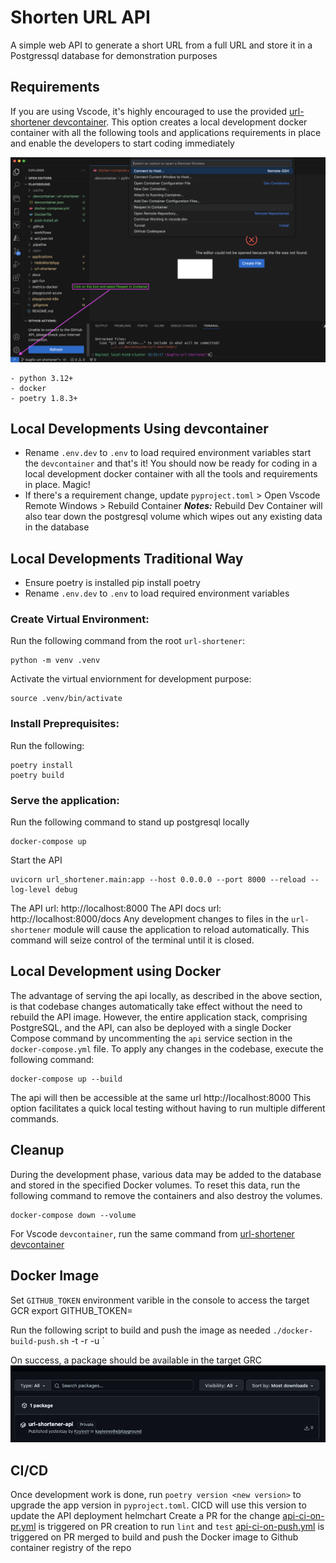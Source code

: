 # Shorten URL API

A simple web API to generate a short URL from a full URL and store it in a Postgressql database for demonstration purposes

## Requirements
If you are using Vscode, it's highly encouraged to use the provided [url-shortener devcontainer](../../.devcontainer/url-shortener/devcontainer.json). 
This option creates a local development docker container with all the following tools and applications requirements in place and enable the developers to start coding immediately  

![](../../docs/images/devcontainer.png)

```
- python 3.12+
- docker 
- poetry 1.8.3+
```

## Local Developments Using devcontainer
- Rename `.env.dev` to `.env` to load required environment variables start the `devcontainer` and that's it! You should now be ready for coding in a local development docker container with all the tools and requirements in place. Magic!
- If there's a requirement change, update `pyproject.toml` > Open Vscode Remote Windows > Rebuild Container
***Notes:*** Rebuild Dev Container will also tear down the postgresql volume which wipes out any existing data in the database

## Local Developments Traditional Way
- Ensure poetry is installed pip install poetry
- Rename `.env.dev` to `.env` to load required environment variables
 
### Create Virtual Environment:
Run the following command from the root `url-shortener`:

    python -m venv .venv

Activate the virtual enviornment for development purpose:

    source .venv/bin/activate

### Install Preprequisites:
Run the following:

    poetry install
    poetry build

### Serve the application:
Run the following command to stand up postgresql locally

    docker-compose up
    
Start the API

    uvicorn url_shortener.main:app --host 0.0.0.0 --port 8000 --reload --log-level debug

The API url: http://localhost:8000
The API docs url: http://localhost:8000/docs 
Any development changes to files in the `url-shortener` module will cause the application to reload automatically. This command will seize control of the terminal until it is closed.

## Local Development using Docker
The advantage of serving the api locally, as described in the above section, is that codebase changes automatically take effect without the need to rebuild the API image. 
However, the entire application stack, comprising PostgreSQL, and the API, can also be deployed with a single Docker Compose command by uncommenting the `api` service section in the `docker-compose.yml` file. 
To apply any changes in the codebase, execute the following command:

    docker-compose up --build

The api will then be accessible at the same url http://localhost:8000
This option facilitates a quick local testing without having to run multiple different commands. 

## Cleanup

During the development phase, various data may be added to the database and stored in the specified Docker volumes. To reset this data, run the following command to remove the containers and also destroy the volumes.

    docker-compose down --volume

For Vscode `devcontainer`, run the same command from [url-shortener devcontainer](../../.devcontainer/url-shortener/devcontainer.json)

## Docker Image
Set `GITHUB_TOKEN` environment varible in the console to access the target GCR
    export GITHUB_TOKEN=<PAT>

Run the following script to build and push the image as needed
    `./docker-build-push.sh` -t <tag> -r <registry repo name> -u <registry username>`

On success, a package should be available in the target GRC
![](../../docs/images/package.png)

## CI/CD
Once development work is done, run `poetry version <new version>` to upgrade the app version in `pyproject.toml`. CICD will use this version to update the API deployment helmchart
Create a PR for the change
[api-ci-on-pr.yml](../../.github/workflows/api-ci-on-pr.yml) is triggered on PR creation to run `lint` and `test`
[api-ci-on-push.yml](../../.github/workflows/api-ci-on-push.yml) is triggered on PR merged to build and push the Docker image to Github container registry of the repo